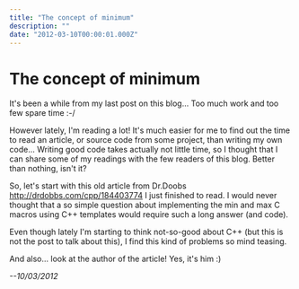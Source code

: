 ```yaml
---
title: "The concept of minimum"
description: ""
date: "2012-03-10T00:00:01.000Z"
---
```


# The concept of minimum

It's been a while from my last post on this blog... Too much work and too few spare time :-/

However lately, I'm reading a lot! It's much easier for me to find out the time to read an article, or source code from some project, than writing my own code... Writing good code takes actually not little time, so I thought that I can share some of my readings with the few readers of this blog. Better than nothing, isn't it?

So, let's start with this old article from Dr.Doobs <http://drdobbs.com/cpp/184403774> I just finished to read.
I would never thought that a so simple question about implementing the min and max C macros using C++ templates would require such a long answer (and code).

Even though lately I'm starting to think not-so-good about C++ (but this is not the post to talk about this), I find this kind of problems so mind teasing.

And also... look at the author of the article! Yes, it's him :)

_--10/03/2012_
